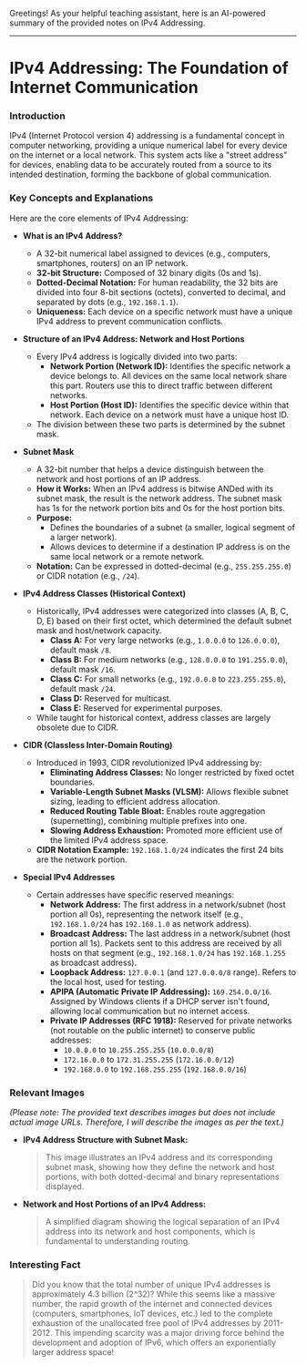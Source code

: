 Greetings! As your helpful teaching assistant, here is an AI-powered summary of the provided notes on IPv4 Addressing.

---

# IPv4 Addressing: The Foundation of Internet Communication

### Introduction

IPv4 (Internet Protocol version 4) addressing is a fundamental concept in computer networking, providing a unique numerical label for every device on the internet or a local network. This system acts like a "street address" for devices, enabling data to be accurately routed from a source to its intended destination, forming the backbone of global communication.

### Key Concepts and Explanations

Here are the core elements of IPv4 Addressing:

*   **What is an IPv4 Address?**
    *   A 32-bit numerical label assigned to devices (e.g., computers, smartphones, routers) on an IP network.
    *   **32-bit Structure:** Composed of 32 binary digits (0s and 1s).
    *   **Dotted-Decimal Notation:** For human readability, the 32 bits are divided into four 8-bit sections (octets), converted to decimal, and separated by dots (e.g., `192.168.1.1`).
    *   **Uniqueness:** Each device on a specific network must have a unique IPv4 address to prevent communication conflicts.

*   **Structure of an IPv4 Address: Network and Host Portions**
    *   Every IPv4 address is logically divided into two parts:
        *   **Network Portion (Network ID):** Identifies the specific network a device belongs to. All devices on the same local network share this part. Routers use this to direct traffic between different networks.
        *   **Host Portion (Host ID):** Identifies the specific device within that network. Each device on a network must have a unique host ID.
    *   The division between these two parts is determined by the subnet mask.

*   **Subnet Mask**
    *   A 32-bit number that helps a device distinguish between the network and host portions of an IP address.
    *   **How it Works:** When an IPv4 address is bitwise ANDed with its subnet mask, the result is the network address. The subnet mask has 1s for the network portion bits and 0s for the host portion bits.
    *   **Purpose:**
        *   Defines the boundaries of a subnet (a smaller, logical segment of a larger network).
        *   Allows devices to determine if a destination IP address is on the same local network or a remote network.
    *   **Notation:** Can be expressed in dotted-decimal (e.g., `255.255.255.0`) or CIDR notation (e.g., `/24`).

*   **IPv4 Address Classes (Historical Context)**
    *   Historically, IPv4 addresses were categorized into classes (A, B, C, D, E) based on their first octet, which determined the default subnet mask and host/network capacity.
        *   **Class A:** For very large networks (e.g., `1.0.0.0` to `126.0.0.0`), default mask `/8`.
        *   **Class B:** For medium networks (e.g., `128.0.0.0` to `191.255.0.0`), default mask `/16`.
        *   **Class C:** For small networks (e.g., `192.0.0.0` to `223.255.255.0`), default mask `/24`.
        *   **Class D:** Reserved for multicast.
        *   **Class E:** Reserved for experimental purposes.
    *   While taught for historical context, address classes are largely obsolete due to CIDR.

*   **CIDR (Classless Inter-Domain Routing)**
    *   Introduced in 1993, CIDR revolutionized IPv4 addressing by:
        *   **Eliminating Address Classes:** No longer restricted by fixed octet boundaries.
        *   **Variable-Length Subnet Masks (VLSM):** Allows flexible subnet sizing, leading to efficient address allocation.
        *   **Reduced Routing Table Bloat:** Enables route aggregation (supernetting), combining multiple prefixes into one.
        *   **Slowing Address Exhaustion:** Promoted more efficient use of the limited IPv4 address space.
    *   **CIDR Notation Example:** `192.168.1.0/24` indicates the first 24 bits are the network portion.

*   **Special IPv4 Addresses**
    *   Certain addresses have specific reserved meanings:
        *   **Network Address:** The first address in a network/subnet (host portion all 0s), representing the network itself (e.g., `192.168.1.0/24` has `192.168.1.0` as network address).
        *   **Broadcast Address:** The last address in a network/subnet (host portion all 1s). Packets sent to this address are received by all hosts on that segment (e.g., `192.168.1.0/24` has `192.168.1.255` as broadcast address).
        *   **Loopback Address:** `127.0.0.1` (and `127.0.0.0/8` range). Refers to the local host, used for testing.
        *   **APIPA (Automatic Private IP Addressing):** `169.254.0.0/16`. Assigned by Windows clients if a DHCP server isn't found, allowing local communication but no internet access.
        *   **Private IP Addresses (RFC 1918):** Reserved for private networks (not routable on the public internet) to conserve public addresses:
            *   `10.0.0.0` to `10.255.255.255` (`10.0.0.0/8`)
            *   `172.16.0.0` to `172.31.255.255` (`172.16.0.0/12`)
            *   `192.168.0.0` to `192.168.255.255` (`192.168.0.0/16`)

### Relevant Images

*(Please note: The provided text describes images but does not include actual image URLs. Therefore, I will describe the images as per the text.)*

*   **IPv4 Address Structure with Subnet Mask:**
    > This image illustrates an IPv4 address and its corresponding subnet mask, showing how they define the network and host portions, with both dotted-decimal and binary representations displayed.
*   **Network and Host Portions of an IPv4 Address:**
    > A simplified diagram showing the logical separation of an IPv4 address into its network and host components, which is fundamental to understanding routing.

### Interesting Fact

> Did you know that the total number of unique IPv4 addresses is approximately 4.3 billion (2^32)? While this seems like a massive number, the rapid growth of the internet and connected devices (computers, smartphones, IoT devices, etc.) led to the complete exhaustion of the unallocated free pool of IPv4 addresses by 2011-2012. This impending scarcity was a major driving force behind the development and adoption of IPv6, which offers an exponentially larger address space!